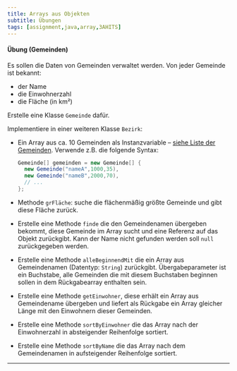 ```yaml
---
title: Arrays aus Objekten
subtitle: Übungen
tags: [assignment,java,array,3AHITS]
---
```


#### Übung (Gemeinden)

Es sollen die Daten von Gemeinden verwaltet werden. Von jeder Gemeinde ist bekannt:

- der Name
- die Einwohnerzahl
- die Fläche (in km²)

Erstelle eine Klasse `Gemeinde` dafür.

Implementiere in einer weiteren Klasse `Bezirk`:

- Ein Array aus ca. 10 Gemeinden als Instanzvariable –  [siehe Liste der Gemeinden](http://www.gemeinden.at/gemeinden/bezirk/404/braunau-am-inn). Verwende z.B. die folgende Syntax:

  ```java
  Gemeinde[] gemeinden = new Gemeinde[] {
    new Gemeinde("nameA",1000,35),
    new Gemeinde("nameB",2000,70),
  	// ...
  };
  ```

- Methode `grFläche`: suche die flächenmäßig größte Gemeinde und gibt diese Fläche zurück.

- Erstelle eine Methode `finde` die den Gemeindenamen übergeben bekommt, diese Gemeinde im Array sucht und eine Referenz auf das Objekt zurückgibt. Kann der Name nicht gefunden werden soll `null` zurückgegeben werden.

- Erstelle eine Methode `alleBeginnendMit` die ein Array aus Gemeindenamen (Datentyp: `String`) zurückgibt. Übergabeparameter ist ein Buchstabe, alle Gemeinden die mit diesem Buchstaben beginnen sollen in dem Rückgabearray enthalten sein.

- Erstelle eine Methode `getEinwohner`, diese erhält ein Array aus Gemeindename übergeben und liefert als Rückgabe ein Array gleicher Länge mit den Einwohnern dieser Gemeinden.

- Erstelle eine Methode `sortByEinwohner` die das Array nach der Einwohnerzahl in absteigender Reihenfolge sortiert.
- Erstelle eine Methode `sortByName` die das Array nach dem Gemeindenamen in aufsteigender Reihenfolge sortiert.

---
